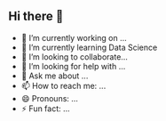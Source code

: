 ## Hi there 👋

- 🔭 I’m currently working on ...
- 🌱 I’m currently learning Data Science
- 👯 I’m looking to collaborate...
- 🤔 I’m looking for help with ...
- 💬 Ask me about ...
- 📫 How to reach me: ...
- 😄 Pronouns: ...
- ⚡ Fun fact: ...

